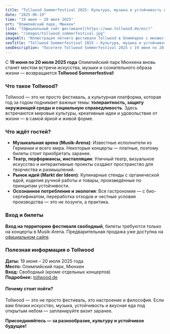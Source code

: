 ```yaml
---
title: "Tollwood Sommerfestival 2025: Культура, музыка и устойчивость в Олимпийском парке"
date: "2025-06-19"
time: "19 июня – 20 июля 2025"
ort: "Олимпийский парк, Мюнхен"
link: "[Официальный сайт фестиваля](https://www.tollwood.de/en/)"
image: "/images/tollwood_sommerfestival.jpg"
imageAlt: "Иллюстрация летнего фестиваля Tollwood в Олимпарке с множеством людей, палатками, музыкальными сценами и колесом обозрения"
seoTitle: "Tollwood Sommerfestival 2025 – Культура, музыка и устойчивость в Мюнхене"
seoDescription: "Посетите Tollwood Sommerfestival 2025 с 19 июня по 20 июля в Олимпийском парке Мюнхена. Наслаждайтесь культурой, музыкой и экологически устойчивыми инициативами на этом уникальном фестивале."
---
```


С **19 июня по 20 июля 2025 года** Олимпийский парк Мюнхена вновь станет местом встречи искусства, музыки и сознательного образа жизни — возвращается **Tollwood Sommerfestival**!

### Что такое Tollwood?
Tollwood — это не просто фестиваль, а культурная платформа, которая год за годом поднимает важные темы: **толерантность, защиту окружающей среды и социальную справедливость**. Здесь встречаются мировые культуры, креативные идеи и удовольствие от жизни — в самой яркой и живой форме.

### Что ждёт гостей?
- **Музыкальная арена (Musik-Arena)**: Известные исполнители из Германии и всего мира. Некоторые концерты — платные, поэтому билеты стоит приобретать заранее.
- **Театр, перформансы, инсталляции**: Уличный театр, визуальное искусство и интерактивные проекты создают пространство для творчества и размышлений.
- **Рынок идей (Markt der Ideen)**: Кулинарные стенды с органической едой, изделия ручной работы и товары, произведённые по принципам устойчивости.
- **Осознанное потребление и экология**: Вся гастрономия — с био-сертификатом, переработка отходов и честные условия производства — это не лозунги, а практика.

### Вход и билеты
**Вход на территорию фестиваля свободный**, билеты требуются только на концерты в Musik-Arena. Предварительная продажа уже доступна на [официальном сайте](https://www.tollwood.de/en/).

### Полезная информация о Tollwood
**Даты:** 19 июня – 20 июля 2025 года  
**Место:** Олимпийский парк, Мюнхен  
**Вход:** Свободный (кроме отдельных концертов)  
**Подробнее:** [tollwood.de](https://www.tollwood.de/en/)

#### Почему стоит пойти?
Tollwood — это не просто фестиваль, это настроение и философия. Если вам близки искусство, музыка, устойчивость и вкусная еда под открытым небом — запланируйте визит заранее.

**Присоединяйтесь — за разнообразие, культуру и устойчивое будущее!**